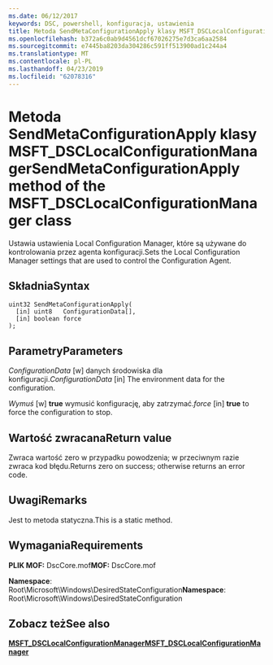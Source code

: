 ```yaml
---
ms.date: 06/12/2017
keywords: DSC, powershell, konfiguracja, ustawienia
title: Metoda SendMetaConfigurationApply klasy MSFT_DSCLocalConfigurationManager
ms.openlocfilehash: b372a6c0ab9d4561dcf67026275e7d3ca6aa2584
ms.sourcegitcommit: e7445ba8203da304286c591ff513900ad1c244a4
ms.translationtype: MT
ms.contentlocale: pl-PL
ms.lasthandoff: 04/23/2019
ms.locfileid: "62078316"
---
```

# <a name="sendmetaconfigurationapply-method-of-the-msftdsclocalconfigurationmanager-class"></a><span data-ttu-id="07734-103">Metoda SendMetaConfigurationApply klasy MSFT_DSCLocalConfigurationManager</span><span class="sxs-lookup"><span data-stu-id="07734-103">SendMetaConfigurationApply method of the MSFT_DSCLocalConfigurationManager class</span></span>

<span data-ttu-id="07734-104">Ustawia ustawienia Local Configuration Manager, które są używane do kontrolowania przez agenta konfiguracji.</span><span class="sxs-lookup"><span data-stu-id="07734-104">Sets the Local Configuration Manager settings that are used to control the Configuration Agent.</span></span>

## <a name="syntax"></a><span data-ttu-id="07734-105">Składnia</span><span class="sxs-lookup"><span data-stu-id="07734-105">Syntax</span></span>

```mof
uint32 SendMetaConfigurationApply(
  [in] uint8   ConfigurationData[],
  [in] boolean force
);
```

## <a name="parameters"></a><span data-ttu-id="07734-106">Parametry</span><span class="sxs-lookup"><span data-stu-id="07734-106">Parameters</span></span>

<span data-ttu-id="07734-107">*ConfigurationData* \[w\] danych środowiska dla konfiguracji.</span><span class="sxs-lookup"><span data-stu-id="07734-107">*ConfigurationData* \[in\] The environment data for the configuration.</span></span>

<span data-ttu-id="07734-108">*Wymuś* \[w\] **true** wymusić konfigurację, aby zatrzymać.</span><span class="sxs-lookup"><span data-stu-id="07734-108">*force* \[in\] **true** to force the configuration to stop.</span></span>

## <a name="return-value"></a><span data-ttu-id="07734-109">Wartość zwracana</span><span class="sxs-lookup"><span data-stu-id="07734-109">Return value</span></span>

<span data-ttu-id="07734-110">Zwraca wartość zero w przypadku powodzenia; w przeciwnym razie zwraca kod błędu.</span><span class="sxs-lookup"><span data-stu-id="07734-110">Returns zero on success; otherwise returns an error code.</span></span>

## <a name="remarks"></a><span data-ttu-id="07734-111">Uwagi</span><span class="sxs-lookup"><span data-stu-id="07734-111">Remarks</span></span>

<span data-ttu-id="07734-112">Jest to metoda statyczna.</span><span class="sxs-lookup"><span data-stu-id="07734-112">This is a static method.</span></span>

## <a name="requirements"></a><span data-ttu-id="07734-113">Wymagania</span><span class="sxs-lookup"><span data-stu-id="07734-113">Requirements</span></span>

<span data-ttu-id="07734-114">**PLIK MOF:** DscCore.mof</span><span class="sxs-lookup"><span data-stu-id="07734-114">**MOF:** DscCore.mof</span></span>

<span data-ttu-id="07734-115">**Namespace**: Root\Microsoft\Windows\DesiredStateConfiguration</span><span class="sxs-lookup"><span data-stu-id="07734-115">**Namespace**: Root\Microsoft\Windows\DesiredStateConfiguration</span></span>

## <a name="see-also"></a><span data-ttu-id="07734-116">Zobacz też</span><span class="sxs-lookup"><span data-stu-id="07734-116">See also</span></span>

[<span data-ttu-id="07734-117">**MSFT_DSCLocalConfigurationManager**</span><span class="sxs-lookup"><span data-stu-id="07734-117">**MSFT_DSCLocalConfigurationManager**</span></span>](msft-dsclocalconfigurationmanager.md)